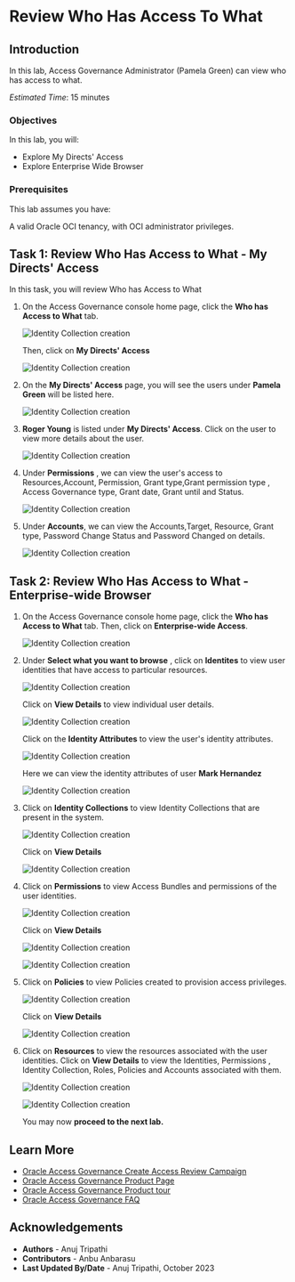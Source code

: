 # Review Who Has Access To What 

## Introduction

In this lab, Access Governance Administrator (Pamela Green) can view who has access to what.

*Estimated Time*: 15 minutes


### Objectives

In this lab, you will:

* Explore My Directs' Access
* Explore Enterprise Wide Browser


### Prerequisites

This lab assumes you have:

A valid Oracle OCI tenancy, with OCI administrator privileges.

## Task 1: Review Who Has Access to What - My Directs' Access

In this task, you will review Who has Access to What 


1. On the Access Governance console home page, click the **Who has Access to What** tab. 

     ![Identity Collection creation](images/ag-homepage.png)

     Then, click on **My Directs' Access**

      ![Identity Collection creation](images/my-direct-access.png)


2. On the **My Directs' Access** page, you will see the users under **Pamela Green** will be listed here. 

   ![Identity Collection creation](images/user-direct-access.png)

3. **Roger Young** is listed under **My Directs' Access**. Click on the user to view more details about the user. 


   ![Identity Collection creation](images/roger-more-details.png)

    

4. Under **Permissions** , we can view the user's access to Resources,Account, Permission, Grant type,Grant permission type , Access Governance type, Grant date, Grant until and Status. 


    ![Identity Collection creation](images/roger-permission.png)

5. Under **Accounts**, we can view the Accounts,Target, Resource, Grant type, Password Change Status and Password Changed on details. 


    ![Identity Collection creation](images/roger-view-details.png)

## Task 2: Review Who Has Access to What - Enterprise-wide Browser

1. On the Access Governance console home page, click the **Who has Access to What** tab. Then, click on **Enterprise-wide Access**. 

     ![Identity Collection creation](images/enterprise-wide-access.png)

2. Under **Select what you want to browse** , click on **Identites** to view user identities that have access to particular resources. 

    ![Identity Collection creation](images/view-identities.png)

    Click on **View Details** to view individual user details. 

    ![Identity Collection creation](images/identities-details.png)

    Click on the **Identity Attributes** to view the user's identity attributes. 

     ![Identity Collection creation](images/navigate-identity-attributes.png)

    Here we can view the identity attributes of user **Mark Hernandez**

    ![Identity Collection creation](images/identity-attributes.png)


3. Click on **Identity Collections** to view Identity Collections that are present in the system. 

    ![Identity Collection creation](images/identity-collection.png)

    Click on **View Details** 

    ![Identity Collection creation](images/identity-collection-detail.png)

4. Click on **Permissions** to view Access Bundles and permissions of the user identities.  
   

    ![Identity Collection creation](images/permission.png)

    Click on **View Details**

    ![Identity Collection creation](images/db-read-access.png)

    ![Identity Collection creation](images/db-read-access-details.png)

5. Click on **Policies** to view Policies created to provision access privileges. 

    ![Identity Collection creation](images/policies.png)

     Click on **View Details**

    ![Identity Collection creation](images/policy-detail.png)

6. Click on **Resources** to view the resources associated with the user identities. Click on **View Details** to view the Identities, Permissions , Identity Collection, Roles, Policies and Accounts associated with them. 

     ![Identity Collection creation](images/resources.png)

      ![Identity Collection creation](images/resources-detail.png)



    You may now **proceed to the next lab.**

## Learn More

* [Oracle Access Governance Create Access Review Campaign](https://docs.oracle.com/en/cloud/paas/access-governance/pdapg/index.html)
* [Oracle Access Governance Product Page](https://www.oracle.com/security/cloud-security/access-governance/)
* [Oracle Access Governance Product tour](https://www.oracle.com/webfolder/s/quicktours/paas/pt-sec-access-governance/index.html)
* [Oracle Access Governance FAQ](https://www.oracle.com/security/cloud-security/access-governance/faq/)

## Acknowledgements

* **Authors** - Anuj Tripathi
* **Contributors** - Anbu Anbarasu
* **Last Updated By/Date** - Anuj Tripathi, October 2023
